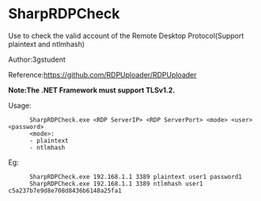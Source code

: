 # SharpRDPCheck
Use to check the valid account of the Remote Desktop Protocol(Support plaintext and ntlmhash)


Author:3gstudent

Reference:https://github.com/RDPUploader/RDPUploader

**Note:The .NET Framework must support TLSv1.2.**

Usage:

```
      SharpRDPCheck.exe <RDP ServerIP> <RDP ServerPort> <mode> <user> <password>
      <mode>:
      - plaintext
      - ntlmhash
```

Eg:

```
      SharpRDPCheck.exe 192.168.1.1 3389 plaintext user1 password1
      SharpRDPCheck.exe 192.168.1.1 3389 ntlmhash user1 c5a237b7e9d8e708d8436b6148a25fa1
```
